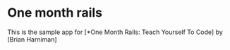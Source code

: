 # One month rails
This is the sample app for
[*One Month Rails: Teach Yourself To Code]
by [Brian Harniman]